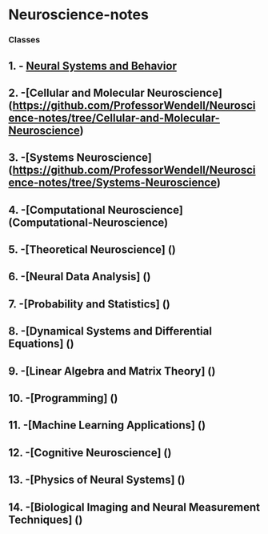 # Neuroscience-notes
### Classes
## 1. - [Neural Systems and Behavior](https://github.com/ProfessorWendell/Neuroscience-notes/tree/Neural-Systems-and-Behavior)
## 2. -[Cellular and Molecular Neuroscience] (https://github.com/ProfessorWendell/Neuroscience-notes/tree/Cellular-and-Molecular-Neuroscience)
## 3. -[Systems Neuroscience] (https://github.com/ProfessorWendell/Neuroscience-notes/tree/Systems-Neuroscience)
## 4. -[Computational Neuroscience] (Computational-Neuroscience)
## 5. -[Theoretical Neuroscience] ()
## 6. -[Neural Data Analysis] ()
## 7. -[Probability and Statistics] ()
## 8. -[Dynamical Systems and Differential Equations] ()
## 9. -[Linear Algebra and Matrix Theory] ()
## 10. -[Programming] ()
## 11. -[Machine Learning Applications] ()
## 12. -[Cognitive Neuroscience] ()
## 13. -[Physics of Neural Systems] ()
## 14. -[Biological Imaging and Neural Measurement Techniques] ()

